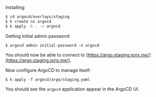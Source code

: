 
Installing:

```bash
$ cd argocd/overlays/staging
$ k create ns argocd
$ k apply -k . -n argocd
```

Getting initial admin password:
```
$ argocd admin initial-password -n argocd
```

You should now be able to connect to [https://argo.staging.joris.me/](https://argo.staging.joris.me/).

Now configure ArgoCD to manage itself:
```
$ k apply -f argocd/argo/staging.yaml
```

You should see the `argocd` application appear in the ArgoCD UI.
